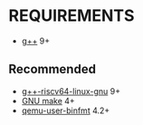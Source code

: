 # REQUIREMENTS

* [g++](https://packages.ubuntu.com/hirsute/g++) 9+

## Recommended

* [g++-riscv64-linux-gnu](https://packages.ubuntu.com/hirsute/g++-riscv64-linux-gnu) 9+
* [GNU make](https://www.gnu.org/software/make/) 4+
* [qemu-user-binfmt](https://packages.ubuntu.com/hirsute/qemu-user-binfmt) 4.2+
